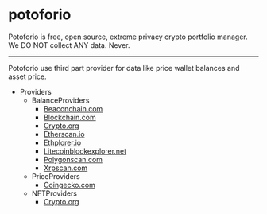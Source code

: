 # potoforio
Potoforio is free, open source, extreme privacy crypto portfolio manager. We DO NOT collect ANY data. Never.


---
Potoforio use third part provider for data like price wallet balances and asset price.

- Providers
  - BalanceProviders
    - [Beaconchain.com](https://github.com/misaka-eth/potoforio/blob/main/potoforio/providers/beaconchain/beaconchain.py)
    - [Blockchain.com](https://github.com/misaka-eth/potoforio/blob/main/potoforio/providers/blockchain/blockchain.py)
    - [Crypto.org](https://github.com/misaka-eth/potoforio/blob/main/potoforio/providers/cryptocom/cryptocom.py)
    - [Etherscan.io](https://github.com/misaka-eth/potoforio/blob/main/potoforio/providers/etherscan/etherscan.py)
    - [Ethplorer.io](https://github.com/misaka-eth/potoforio/blob/main/potoforio/providers/ethplorer/ethplorer.py)
    - [Litecoinblockexplorer.net](https://github.com/misaka-eth/potoforio/blob/main/potoforio/providers/litecoinblockexplorer/litecoinblockexplorer.py)
    - [Polygonscan.com](https://github.com/misaka-eth/potoforio/blob/main/potoforio/providers/polygonscan/polygonscan.py)
    - [Xrpscan.com](https://github.com/misaka-eth/potoforio/tree/main/potoforio/providers/xrpscan)
  - PriceProviders
    - [Coingecko.com](https://github.com/misaka-eth/potoforio/tree/main/potoforio/providers/coingecko)
  - NFTProviders
    - [Crypto.org](https://github.com/misaka-eth/potoforio/blob/main/potoforio/providers/cryptocom/cryptocom.py)